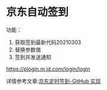 # 京东自动签到
功能：
1. 获取签到最新代码20210303
2. 替换参数值
3. 签到并发送通知

https://plogin.m.jd.com/login/login

详情参考文章:[京东定时签到-GitHub 实现](https://ruicky.me/2020/06/05/jd-sign/)

